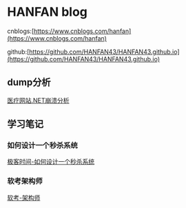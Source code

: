 # HANFAN blog

cnblogs:[https://www.cnblogs.com/hanfan](https://www.cnblogs.com/hanfan)

github:[https://github.com/HANFAN43/HANFAN43.github.io](https://github.com/HANFAN43/HANFAN43.github.io)

## dump分析

[医疗网站.NET崩溃分析](https://github.com/HANFAN43/HANFAN43.github.io/blob/dump%E5%88%86%E6%9E%90/%E5%8C%BB%E7%96%97%E7%BD%91%E7%AB%99.NET%E5%B4%A9%E6%BA%83%E5%88%86%E6%9E%90.md)

## 学习笔记

### 如何设计一个秒杀系统

[极客时间-如何设计一个秒杀系统](https://github.com/HANFAN43/HANFAN43.github.io/tree/%E6%9E%81%E5%AE%A2%E6%97%B6%E9%97%B4-%E5%A6%82%E4%BD%95%E8%AE%BE%E8%AE%A1%E4%B8%80%E4%B8%AA%E7%A7%92%E6%9D%80%E7%B3%BB%E7%BB%9F/%E6%9E%81%E5%AE%A2%E6%97%B6%E9%97%B4/%E5%A6%82%E4%BD%95%E8%AE%BE%E8%AE%A1%E4%B8%80%E4%B8%AA%E7%A7%92%E6%9D%80%E7%B3%BB%E7%BB%9F)

### 软考架构师

[软考-架构师](https://github.com/HANFAN43/HANFAN43.github.io/tree/%E8%BD%AF%E8%80%83-%E6%9E%B6%E6%9E%84%E5%B8%88)
